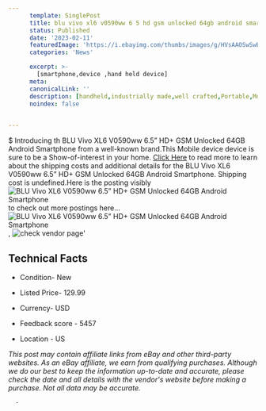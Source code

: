 ```yaml
---
      template: SinglePost
      title: blu vivo xl6 v0590ww 6 5 hd gsm unlocked 64gb android smartphone
      status: Published
      date: '2023-02-11'
      featuredImage: 'https://i.ebayimg.com/thumbs/images/g/HVsAAOSwSwBgOC-d/s-l225.jpg'
      categories: 'News'

      excerpt: >-
        [smartphone,device ,hand held device]
      meta:
      canonicalLink: ''
      description: [handheld,industrially made,well crafted,Portable,Mobile,Compact,Convenient,Lightweight,Maneuverable,Man-portable,Miniature,Carriable,Hand-held,Light,Holdable,Transportable,Mobile device,Pocket-sized,On-the-go,Wireless,Cordless,Compact size,Convenient size, smartphone,device ,hand held device]
      noindex: false
      

---
```

$
      Introducing th BLU Vivo XL6 V0590ww 6.5” HD+ GSM Unlocked 64GB Android Smartphone from a well-known brand.This Mobile device device  is sure to be a Show-of-interest in your home. [Click Here](https://www.ebay.com/itm/133675924426?hash=item1f1fb4bbca%3Ag%3AHVsAAOSwSwBgOC-d&mkevt=1&mkcid=1&mkrid=711-53200-19255-0&campid=%253CePNCampaignId%253E&customid=%253CreferenceId%253E&toolid=10049) to read more to learn about the shipping costs and additional details for the BLU Vivo XL6 V0590ww 6.5” HD+ GSM Unlocked 64GB Android Smartphone. Shipping cost is undefined.Here is the posting visibly ![BLU Vivo XL6 V0590ww 6.5” HD+ GSM Unlocked 64GB Android Smartphone](https://i.ebayimg.com/thumbs/images/g/HVsAAOSwSwBgOC-d/s-l225.jpg) to check out more postings here... ![BLU Vivo XL6 V0590ww 6.5” HD+ GSM Unlocked 64GB Android Smartphone](https://i.ebayimg.com/images/g/HVsAAOSwSwBgOC-d/s-l1600.jpg), ![check vendor page](https://origin-galleryplus.ebayimg.com/ws/web/133675924426_2_0_1/225x225.jpg,https://origin-galleryplus.ebayimg.com/ws/web/133675924426_3_0_1/225x225.jpg,https://origin-galleryplus.ebayimg.com/ws/web/133675924426_4_0_1/225x225.jpg)'

      

 ## Technical Facts 



     
      

 - Condition- New 


      

 - Listed Price- 129.99 


      

 - Currency- USD 


      

 - Feedback score - 5457 


      

 - Location - US 


      
      

 *_This post may contain affiliate links from eBay and other third-party websites. As an eBay affiliate, we earn from qualifying purchases. Although we do our best to keep the information up-to-date and accurate, please check the date and all details with the vendor's website before making a purchase. Not all data may be accurate._*




      -
